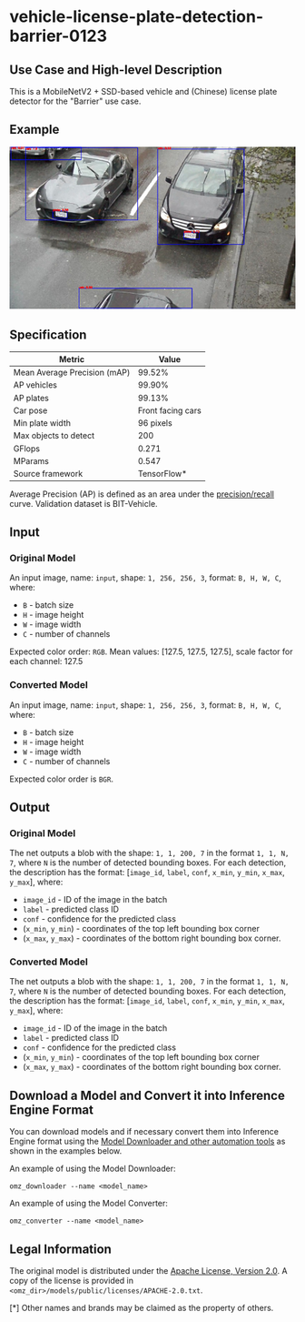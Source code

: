 # vehicle-license-plate-detection-barrier-0123

## Use Case and High-level Description

This is a MobileNetV2 + SSD-based vehicle and (Chinese) license plate detector for
the "Barrier" use case.

## Example
![](./assets/vehicle-license-plate-detection-barrier-0123.jpg)

## Specification

| Metric                          | Value                                      |
|---------------------------------|--------------------------------------------|
| Mean Average Precision (mAP)    | 99.52%                                     |
| AP vehicles                     | 99.90%                                     |
| AP plates                       | 99.13%                                     |
| Car pose                        | Front facing cars                          |
| Min plate width                 | 96 pixels                                  |
| Max objects to detect           | 200                                        |
| GFlops                          | 0.271                                      |
| MParams                         | 0.547                                      |
| Source framework                | TensorFlow*                                |

Average Precision (AP) is defined as an area under the
[precision/recall](https://en.wikipedia.org/wiki/Precision_and_recall)
curve. Validation dataset is BIT-Vehicle.

## Input

### Original Model

An input image, name: `input`, shape: `1, 256, 256, 3`, format: `B, H, W, C`, where:

- `B` - batch size
- `H` - image height
- `W` - image width
- `C` - number of channels

Expected color order: `RGB`.
Mean values: [127.5, 127.5, 127.5], scale factor for each channel: 127.5

### Converted Model

An input image, name: `input`, shape: `1, 256, 256, 3`, format: `B, H, W, C`, where:

- `B` - batch size
- `H` - image height
- `W` - image width
- `C` - number of channels

Expected color order is `BGR`.

## Output

### Original Model

The net outputs a blob with the shape: `1, 1, 200, 7` in the format `1, 1, N, 7`, where `N` is the number of detected
bounding boxes. For each detection, the description has the format:
[`image_id`, `label`, `conf`, `x_min`, `y_min`, `x_max`, `y_max`], where:

- `image_id` - ID of the image in the batch
- `label` - predicted class ID
- `conf` - confidence for the predicted class
- (`x_min`, `y_min`) - coordinates of the top left bounding box corner
- (`x_max`, `y_max`) - coordinates of the bottom right bounding box corner.

### Converted Model

The net outputs a blob with the shape: `1, 1, 200, 7` in the format `1, 1, N, 7`, where `N` is the number of detected
bounding boxes. For each detection, the description has the format:
[`image_id`, `label`, `conf`, `x_min`, `y_min`, `x_max`, `y_max`], where:

- `image_id` - ID of the image in the batch
- `label` - predicted class ID
- `conf` - confidence for the predicted class
- (`x_min`, `y_min`) - coordinates of the top left bounding box corner
- (`x_max`, `y_max`) - coordinates of the bottom right bounding box corner.

## Download a Model and Convert it into Inference Engine Format

You can download models and if necessary convert them into Inference Engine format using the [Model Downloader and other automation tools](../../../tools/model_tools/README.md) as shown in the examples below.

An example of using the Model Downloader:
```
omz_downloader --name <model_name>
```

An example of using the Model Converter:
```
omz_converter --name <model_name>
```

## Legal Information
The original model is distributed under the
[Apache License, Version 2.0](https://raw.githubusercontent.com/opencv/openvino_training_extensions/develop/LICENSE).
A copy of the license is provided in `<omz_dir>/models/public/licenses/APACHE-2.0.txt`.

[*] Other names and brands may be claimed as the property of others.
